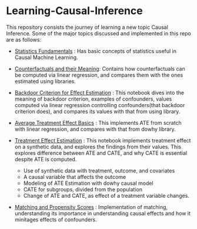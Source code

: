 # Learning-Causal-Inference

This repository consists the journey of learning a new topic Causal Inference. Some of the major topics discussed and implemented in this repo are as follows:

- [Statistics Fundamentals](https://github.com/S-acharya57/Learning-Causal-Inference/tree/main/StatisticsAndProbability) : Has basic concepts of statistics useful in Causal Machine Learning.

- [Counterfactuals and their Meaning](https://github.com/S-acharya57/Learning-Causal-Inference/blob/main/Counterfactuals.ipynb): Contains how counterfactuals can be computed via linear regression, and compares them with the ones estimated using libraries.

- [Backdoor Criterion for Effect Estimation](https://github.com/S-acharya57/Learning-Causal-Inference/blob/main/backdoor%20criterion.ipynb) : This notebook dives into the meaning of backdoor criterion, examples of confounders, values computed via linear regression controlling confounders(that backdoor criterion does), and compares its values with that from using library.

- [Average Treatment Effect Basics](https://github.com/S-acharya57/Learning-Causal-Inference/blob/main/Causal%20Inference%20ATE.ipynb) : This implements ATE from scratch with linear regression, and compares with that from dowhy library.

- [Treatment Effect Estimation](https://github.com/S-acharya57/Learning-Causal-Inference/blob/main/Understanding%20Treatment%20Effect%20Estimation.ipynb) : This notebook implements treatment effect on a synthetic data, and explores the findings from their values. This explores difference between ATE and CATE, and why CATE is essential despite ATE is computed.

  - Use of synthetic data with treatment, outcome, and covariates
  - A causal variable that affects the outcome
  - Modeling of ATE Estimation with dowhy causal model
  - CATE for subgroups, divided from the population
  - Change of ATE and CATE, as effect of a treatment variable changes.

- [Matching and Propensity Scores](https://github.com/S-acharya57/Learning-Causal-Inference/tree/main/matching) : Implementation of matching, understanding its importance in understanding causal effects and how it minitages effects of confounders.
